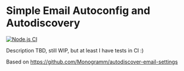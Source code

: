 # Simple Email Autoconfig and Autodiscovery

[![Node.js CI](https://github.com/jhampton/autodiscover-cloudflare-worker/actions/workflows/basic_tests.yaml/badge.svg)](https://github.com/jhampton/autodiscover-cloudflare-worker/actions/workflows/basic_tests.yaml)

Description TBD, still WIP, but at least I have tests in CI :)

Based on https://github.com/Monogramm/autodiscover-email-settings
